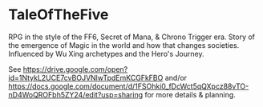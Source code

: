 # TaleOfTheFive
RPG in the style of the FF6, Secret of Mana, &amp; Chrono Trigger era.  Story of the emergence of Magic in the world and how that changes societies.  Influenced by Wu Xing archetypes and the Hero's Journey.

See https://drive.google.com/open?id=1NtykL2UCE7cvBOJVNlwTpdEmKCGFkFBO and/or https://docs.google.com/document/d/1FSOhki0_fDcWct5qQXpcz88vTO-nD4WoQROFbh5ZY24/edit?usp=sharing for more details & planning.
